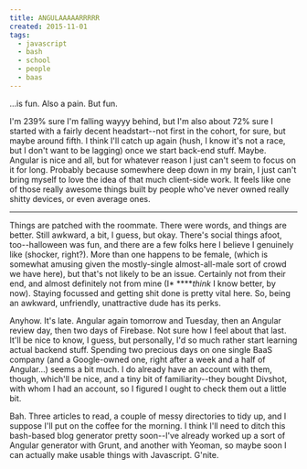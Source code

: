 ```yaml
---
title: ANGULAAAAARRRRR
created: 2015-11-01
tags:
  - javascript
  - bash
  - school
  - people
  - baas
---
```


...is fun. Also a pain. But fun.  

I'm 239% sure I'm falling wayyy behind, but I'm also about 72% sure I started with a fairly decent headstart--not first in the cohort, for sure, but maybe around fifth. I think I'll catch up again (hush, I know it's not a race, but I don't want to be lagging) once we start back-end stuff. Maybe. Angular is nice and all, but for whatever reason I just can't seem to focus on it for long. Probably because somewhere deep down in my brain, I just can't bring myself to love the idea of that much client-side work. It feels like one of those really awesome things built by people who've never owned really shitty devices, or even average ones.

----------

Things are patched with the roommate. There were words, and things are better. Still awkward, a bit, I guess, but okay. There's social things afoot, too--halloween was fun, and there are a few folks here I believe I genuinely like (shocker, right?). More than one happens to be female, (which is somewhat amusing given the mostly-single almost-all-male sort of crowd we have here), but that's not likely to be an issue. Certainly not from their end, and almost definitely not from mine (I* ****_think_ I know better, by now). Staying focussed and getting shit done is pretty vital here. So, being an awkward, unfriendly, unattractive dude has its perks.

Anyhow. It's late. Angular again tomorrow and Tuesday, then an Angular review day, then two days of Firebase. Not sure how I feel about that last. It'll be nice to know, I guess, but personally, I'd so much rather start learning actual backend stuff. Spending two precious days on one single BaaS company (and a Google-owned one, right after a week and a half of Angular...) seems a bit much. I do already have an account with them, though, which'll be nice, and a tiny bit of familiarity--they bought Divshot, with whom I had an account, so I figured I ought to check them out a little bit.

Bah. Three articles to read, a couple of messy directories to tidy up, and I suppose I'll put on the coffee for the morning. I think I'll need to ditch this bash-based blog generator pretty soon--I've already worked up a sort of Angular generator with Grunt, and another with Yeoman, so maybe soon I can actually make usable things with Javascript. G'nite.
